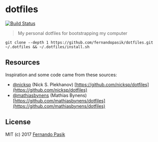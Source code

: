 # dotfiles

[![Build Status][badge-ci]][url-ci]

[badge-ci]: https://circleci.com/gh/fernandopasik/dotfiles.svg?style=svg
[url-ci]: https://circleci.com/gh/fernandopasik/dotfiles 'Build Status'

> My personal dotfiles for bootstrapping my computer

```shell
git clone --depth 1 https://github.com/fernandopasik/dotfiles.git ~/.dotfiles && ~/.dotfiles/install.sh
```

## Resources

Inspiration and some code came from these sources:

- [@nicksp](https://github.com/nicksp) (Nick S. Plekhanov) [https://github.com/nicksp/dotfiles](https://github.com/nicksp/dotfiles)
- [@mathiasbynens](https://github.com/mathiasbynens) (Mathias Bynens) [https://github.com/mathiasbynens/dotfiles](https://github.com/mathiasbynens/dotfiles)

## License

MIT (c) 2017 [Fernando Pasik](https://fernandopasik.com)
